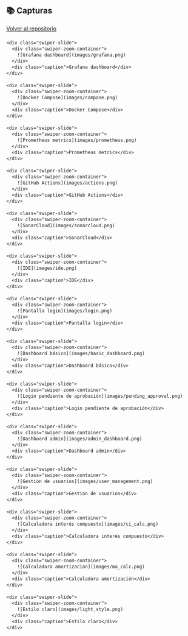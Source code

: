 ## 📚 Capturas
[Volver al repositorio](https://github.com/bbvedf/compra-venta-app)

<style>
/* Swiper general */
.swiper {
  width: 100%;
  height: 80vh;
  margin: 20px auto;
}
.swiper-slide {
  display: flex;
  flex-direction: column;
  align-items: center;
  justify-content: center;
}
.swiper-slide img {
  max-width: 90%;
  max-height: 70%;
  object-fit: contain;
  border-radius: 8px;
  box-shadow: 0 4px 10px rgba(0,0,0,0.2);
  cursor: pointer;
}
.caption {
  margin-top: 8px;
  font-size: 0.9rem;
  color: #333;
  text-align: center;
}
/* Miniaturas */
.swiper-slide-thumb-active {
  border: 2px solid #007acc;
}
.swiper-zoom-container {
  width: 100%;
  height: 100%;
}
</style>

<div class="swiper mySwiper">
  <div class="swiper-wrapper">

    <div class="swiper-slide">
      <div class="swiper-zoom-container">
        ![Grafana dashboard](images/grafana.png)
      </div>
      <div class="caption">Grafana dashboard</div>
    </div>

    <div class="swiper-slide">
      <div class="swiper-zoom-container">
        ![Docker Compose](images/compose.png)
      </div>
      <div class="caption">Docker Compose</div>
    </div>

    <div class="swiper-slide">
      <div class="swiper-zoom-container">
        ![Prometheus metrics](images/prometheus.png)
      </div>
      <div class="caption">Prometheus metrics</div>
    </div>

    <div class="swiper-slide">
      <div class="swiper-zoom-container">
        ![GitHub Actions](images/actions.png)
      </div>
      <div class="caption">GitHub Actions</div>
    </div>

    <div class="swiper-slide">
      <div class="swiper-zoom-container">
        ![SonarCloud](images/sonarcloud.png)
      </div>
      <div class="caption">SonarCloud</div>
    </div>

    <div class="swiper-slide">
      <div class="swiper-zoom-container">
        ![IDE](images/ide.png)
      </div>
      <div class="caption">IDE</div>
    </div>

    <div class="swiper-slide">
      <div class="swiper-zoom-container">
        ![Pantalla login](images/login.png)
      </div>
      <div class="caption">Pantalla login</div>
    </div>

    <div class="swiper-slide">
      <div class="swiper-zoom-container">
        ![Dashboard básico](images/basic_dashboard.png)
      </div>
      <div class="caption">Dashboard básico</div>
    </div>

    <div class="swiper-slide">
      <div class="swiper-zoom-container">
        ![Login pendiente de aprobación](images/pending_approval.png)
      </div>
      <div class="caption">Login pendiente de aprobación</div>
    </div>

    <div class="swiper-slide">
      <div class="swiper-zoom-container">
        ![Dashboard admin](images/admin_dashboard.png)
      </div>
      <div class="caption">Dashboard admin</div>
    </div>

    <div class="swiper-slide">
      <div class="swiper-zoom-container">
        ![Gestión de usuarios](images/user_management.png)
      </div>
      <div class="caption">Gestión de usuarios</div>
    </div>

    <div class="swiper-slide">
      <div class="swiper-zoom-container">
        ![Calculadora interés compuesto](images/ci_calc.png)
      </div>
      <div class="caption">Calculadora interés compuesto</div>
    </div>

    <div class="swiper-slide">
      <div class="swiper-zoom-container">
        ![Calculadora amortización](images/ma_calc.png)
      </div>
      <div class="caption">Calculadora amortización</div>
    </div>

    <div class="swiper-slide">
      <div class="swiper-zoom-container">
        ![Estilo claro](images/light_style.png)
      </div>
      <div class="caption">Estilo claro</div>
    </div>

  </div>

  <!-- Pagination & Navigation -->
  <div class="swiper-pagination"></div>
  <div class="swiper-button-next"></div>
  <div class="swiper-button-prev"></div>
</div>

<script src="https://cdn.jsdelivr.net/npm/swiper@10/swiper-bundle.min.js"></script>
<script>
const swiper = new Swiper('.mySwiper', {
  loop: true,
  autoplay: { delay: 8000, disableOnInteraction: false },
  pagination: { el: '.swiper-pagination', clickable: true },
  navigation: { nextEl: '.swiper-button-next', prevEl: '.swiper-button-prev' },
  spaceBetween: 30,
  centeredSlides: true,
  slidesPerView: 1,
  zoom: { maxRatio: 2 },
  breakpoints: {
    640: { slidesPerView: 1 },
    768: { slidesPerView: 2 },
    1024: { slidesPerView: 3 }
  }
});
</script>
